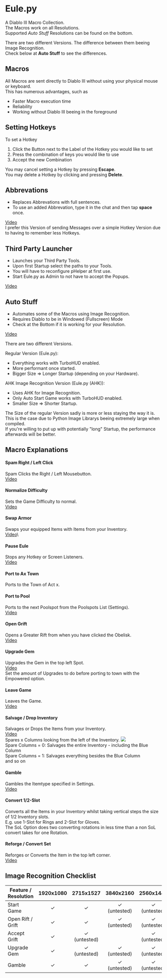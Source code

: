# Eule.py

A Diablo III Macro Collection.\
The Macros work on all Resolutions.\
Supported _Auto Stuff_ Resolutions can be found on the bottom.

There are two different Versions. The difference between them beeing Image Recognition.\
Check below at __Auto Stuff__ to see the differences.

## Macros

All Macros are sent directly to Diablo III without using your physical mouse or keyboard.\
This has numerous advantages, such as

* Faster Macro execution time
* Reliability
* Working without Diablo III beeing in the foreground

## Setting Hotkeys

To set a Hotkey

1. Click the Button next to the Label of the Hotkey you would like to set
2. Press the combination of keys you would like to use
3. Accept the new Combination

You may cancel setting a Hotkey by pressing __Escape__.\
You may delete a Hotkey by clicking and pressing __Delete__.

## Abbrevations

* Replaces Abbrevations with full sentences.
* To use an added Abbrevation, type it in the chat and then tap __space__ once.

[Video](https://www.youtube.com/watch?v=iwmcFQ65hb0)\
I prefer this Version of sending Messages over a simple Hotkey Version due to having to remember less Hotkeys.

## Third Party Launcher

* Launches your Third Party Tools.
* Upon first Startup select the paths to your Tools.
* You will have to reconfigure pHelper at first use.
* Start Eule.py as Admin to not have to accept the Popups.

[Video](https://www.youtube.com/watch?v=yIaNNIQuIOY)

## Auto Stuff

* Automates some of the Macros using Image Recognition.
* Requires Diablo to be in Windowed (Fullscreen) Mode
* Check at the Bottom if it is working for your Resolution.

[Video](https://www.youtube.com/watch?v=mjKnKkUijIk)

There are two different Versions.

Regular Version (Eule.py):
* Everything works with TurboHUD enabled.
* More performant once started.
* Bigger Size => Longer Startup (depending on your Hardware).

AHK Image Recognition Version (Eule.py (AHK)):
* Uses AHK for Image Recognition.
* Only Auto Start Game works with TurboHUD enabled.
* Smaller Size => Shorter Startup.

The Size of the regular Version sadly is more or less staying the way it is.\
This is the case due to Python Image Librarys beeing extremely large when compiled.\
If you're willing to put up with potentially "long" Startup, the performance afterwards will be better.

## Macro Explanations

#### Spam Right / Left Click

Spam Clicks the Right / Left Mousebutton.\
[Video](https://www.youtube.com/watch?v=Dy1rWLSG2VY)

#### Normalize Difficulty

Sets the Game Difficulty to normal.\
[Video](https://www.youtube.com/watch?v=zOXCv5Dp7b0)

#### Swap Armor

Swaps your equipped Items with Items from your Inventory.\
[Video](https://www.youtube.com/watch?v=dM50BkYp81M)\

#### Pause Eule

Stops any Hotkey or Screen Listeners.\
[Video](https://www.youtube.com/watch?v=Rp9x4hEfUi8)

#### Port to Ax Town

Ports to the Town of Act x.

#### Port to Pool

Ports to the next Poolspot from the Poolspots List (Settings).\
[Video](https://www.youtube.com/watch?v=KfkVtLCQiNo)

#### Open Grift

Opens a Greater Rift from when you have clicked the Obelisk.\
[Video](https://www.youtube.com/watch?v=-PjyOAo1a0I)

#### Upgrade Gem

Upgrades the Gem in the top left Spot.\
[Video](https://www.youtube.com/watch?v=b7HS-NXbUus)\
Set the amount of Upgrades to do before porting to town with the Empowered option.

#### Leave Game

Leaves the Game.\
[Video](https://www.youtube.com/watch?v=1SfbbTvYITY)


#### Salvage / Drop Inventory

Salvages or Drops the Items from your Inventory.\
[Video](https://www.youtube.com/watch?v=q5NzPwmcIP4)\
Spares x Columns looking from the left of the Inventory.
![](https://i.ibb.co/BfdL0kC/spare-columns.png)\
Spare Columns = 0: Salvages the entire Inventory - including the Blue Column\
Spare Columns = 1: Salvages everything besides the Blue Column\
and so on

#### Gamble

Gambles the Itemtype specified in Settings.\
[Video](https://www.youtube.com/watch?v=NJsJpJb3Fas)

#### Convert 1/2-Slot

Converts all the Items in your Inventory whilst taking vertical steps the size of 1/2 Inventory slots.\
E.g. use 1-Slot for Rings and 2-Slot for Gloves.\
The SoL Option does two converting rotations in less time than a non SoL convert takes for one Rotation.

#### Reforge / Convert Set

Reforges or Converts the Item in the top left corner.\
[Video](https://www.youtube.com/watch?v=B3Z23ZkxH4M)

## Image Recognition Checklist

| Feature / Resolution | 1920x1080 |      2715x1527       |      3840x2160       |      2560x1440       |
| -------------------- | :-------: | :------------------: | :------------------: | :------------------: |
| Start Game           | &#10003;  |       &#10003;       | &#10003;  (untested) | &#10003;  (untested) |
| Open Rift / Grift    | &#10003;  |       &#10003;       | &#10003;  (untested) | &#10003;  (untested) |
| Accept Grift         | &#10003;  | &#10003; (untested)  |                      | &#10003;  (untested) |
| Upgrade Gem          | &#10003;  | &#10003;  (untested) | &#10003;  (untested) | &#10003;  (untested) |
| Gamble               | &#10003;  |       &#10003;       | &#10003;  (untested) | &#10003;  (untested) |
